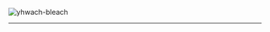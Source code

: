 ![yhwach-bleach](https://user-images.githubusercontent.com/126974228/222941152-da178770-007f-496c-ae31-51cf0e2fd7ee.gif)

------------------------------------------------------------------------------------------------------------------------------------------------------------------------
